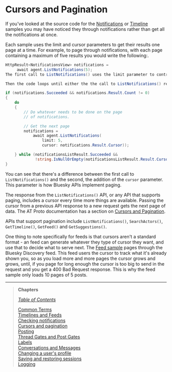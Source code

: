 # Cursors and Pagination

If you've looked at the source code for the [Notifications](https://github.com/blowdart/idunno.Bluesky/tree/main/samples/Samples.Notifications) or [Timeline](https://github.com/blowdart/idunno.Bluesky/tree/main/samples/Samples.Timeline) samples you may have noticed they through notifications rather than get all the notifications at once.

Each sample uses the limit and cursor parameters to get their results one page at a time. For example, to page through notifications, with each page containing a maximum of five results you would write the following:.

```c#
HttpResult<NotificationsView> notifications = 
     await agent.ListNotifications(5);
The first call to ListNotifications() uses the limit parameter to control how many notifications are returned from the API.

Then the code loops until either the the call to ListNotifications() returns an empty cursor, or it fails.

if (notifications.Succeeded && notifications.Result.Count != 0)
{
    do
    {
        // Do whatever needs to be done on the page
        // of notifications.

        // Get the next page
        notifications = 
            await agent.ListNotifications(
                limit: 5, 
                cursor: notifications.Result.Cursor));

    } while (notificationsListResult.Succeeded &&
             !string.IsNullOrEmpty(notificationsListResult.Result.Cursor))
}
```

You can see that there's a difference between the first call to `ListNotifications()` and the second, the addition of the `cursor` parameter. This parameter is how Bluesky APIs implement paging.

The response from the `ListNotifications()` API, or any API that supports paging, includes a cursor every time more things are available. Passing the cursor from a previous API response to a new request gets the next page of data. The AT Proto documentation has a section on [Cursors and Pagination](https://atproto.com/specs/xrpc).

APIs that support pagination include `ListNotifications()`, `SearchActors()`, `GetTimeline()`, `GetFeed()` and `GetSuggestions()`.

One thing to note specifically for feeds is that cursors aren't a standard format - an feed can generate whatever they type of cursor they want, and use that to decide what to serve next. The [Feed sample](https://github.com/blowdart/idunno.Bluesky/tree/main/samples/Samples.Feed) pages through the Bluesky Discovery feed. This feed users the cursor to track what it's already shown you, so as you load more and more pages the cursor grows and grows, until, if you page for long enough the cursor is too big to send in the request and you get a 400 Bad Request response. This is why the feed sample only loads 10 pages of 5 posts.

---

>**Chapters**
>  
>*[Table of Contents](readme.md)*
>  
>[Common Terms](commonTerms.md)  
[Timelines and Feeds](timeline.md)  
[Checking notifications](notifications.md#checkingNotifications)  
[Cursors and pagination](cursorsAndPagination.md)  
[Posting](posting.md#posting)  
[Thread Gates and Post Gates](threadGatesAndPostGates.md)  
[Labels](labels.md)  
[Conversations and Messages](conversationsAndMessages.md)  
[Changing a user's profile](profileEditing.md)  
[Saving and restoring sessions](savingAndRestoringAuthentication.md)  
[Logging](logging.md)
